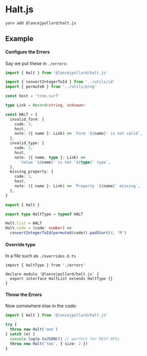 # Halt.js

```
yarn add @lancejpollard/halt.js
```

## Example

#### Configure the Errors

Say we put these in `./errors`:

```ts
import { Halt } from '@lancejpollard/halt.js'

import { convertIntegerToId } from '../utils/id'
import { permute8 } from '../utils/prng'

const host = 'tree.surf'

type Link = Record<string, unknown>

const HALT = {
  invalid_form: {
    code: 3,
    host,
    note: ({ name }: Link) => `Form '${name}' is not valid`,
  },
  invalid_type: {
    code: 2,
    host,
    note: ({ name, type }: Link) =>
      `Value '${name}' is not '${type}' type`,
  },
  missing_property: {
    code: 1,
    host,
    note: ({ name }: Link) => `Property '${name}' missing`,
  },
}

export { Halt }

export type HaltType = typeof HALT

Halt.list = HALT
Halt.code = (code: number) =>
  convertIntegerToId(permute8(code)).padStart(4, 'M')
```

#### Override type

In a file such as `./overrides.d.ts`

```
import { HaltType } from './errors'

declare module '@lancejpollard/halt.js' {
  export interface HaltList extends HaltType {}
}
```

#### Throw the Errors

Now somewhere else in the code:

```ts
import { Halt } from '@lancejpollard/halt.js'

try {
  throw new Halt('one')
} catch (e) {
  console.log(e.toJSON()) // perfect for REST APIs
  throw new Halt('two', { size: 2 })
}
```
